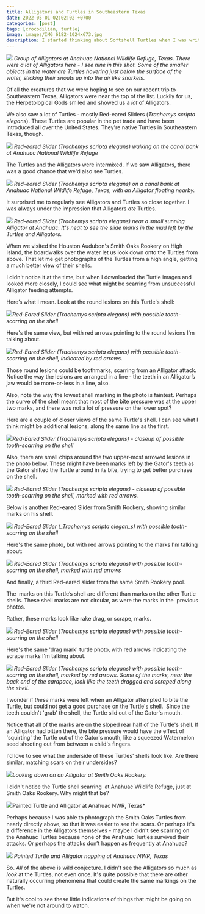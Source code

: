 ```yaml
---
title: Alligators and Turtles in Southeastern Texas
date: 2022-05-01 02:02:02 +0700
categories: [post]
tags: [crocodilian, turtle]
image: images/IMG_6182-1024x673.jpg
description: I started thinking about Softshell Turtles when I was writing about the Red-eared Slider Turtles with possible Alligator tooth marks on them. If the marks on the shells of Sliders really were toothmarks, then how on Earth do Softshell Turtles coexist…
---
```


![](images/IMG_6182-1024x673.jpg)
*Group of Alligators at Anahuac National Wildlife Refuge, Texas. There were a lot of Alligators here - I see nine in this shot. Some of the smaller objects in the water are Turtles hovering just below the surface of the water, sticking their snouts up into the air like snorkels.*

Of all the creatures that we were hoping to see on our recent trip to Southeastern Texas, Alligators were near the top of the list. Luckily for us, the Herpetological Gods smiled and showed us a _lot_ of Alligators.

We also saw a lot of Turtles - mostly Red-eared Sliders (_Trachemys scripta elegans_). These Turtles are popular in the pet trade and have been introduced all over the United States. They're native Turtles in Southeastern Texas, though.

![](images/IMG_4944-1024x682.jpg) *Red-eared Slider (_Trachemys scripta elegans_) walking on the canal bank at Anahuac National Wildlife Refuge*

The Turtles and the Alligators were intermixed. If we saw Alligators, there was a good chance that we'd also see Turtles.

![](images/IMG_4925-1024x764.jpg) *Red-eared Slider (_Trachemys scripta elegans_) on a canal bank at Anahuac National Wildlife Refuge, Texas, with an Alligator floating nearby.*

It surprised me to regularly see Alligators and Turtles so close together. I was always under the impression that Alligators _ate_ Turtles.

![](images/IMG_4936-1024x682.jpg) *Red-eared Slider (_Trachemys scripta elegans_) near a small sunning Alligator at Anahuac. It's neat to see the slide marks in the mud left by the Turtles and Alligators.*

When we visited the Houston Audubon's Smith Oaks Rookery on High Island, the boardwalks over the water let us look down onto the Turtles from above. That let me get photographs of the Turtles from a high angle, getting a much better view of their shells.

I didn't notice it at the time, but when I downloaded the Turtle images and looked more closely, I could see what might be scarring from unsuccessful Alligator feeding attempts.

Here’s what I mean. Look at the round lesions on this Turtle's shell:

![](images/IMG_54621-1024x682.jpg)*Red-Eared Slider _(Trachemys scripta elegans_) with possible tooth-scarring on the shell*

Here's the same view, but with red arrows pointing to the round lesions I'm talking about.

![](images/IMG_54621-arrow-1024x682.jpg)*Red-Eared Slider (_Trachemys scripta elegans_) with possible tooth-scarring on the shell, indicated by red arrows.*

Those round lesions could be toothmarks, scarring from an Alligator attack. Notice the way the lesions are arranged in a line - the teeth in an Alligator’s jaw would be more-or-less in a line, also.

Also, note the way the lowest shell marking in the photo is faintest. Perhaps the curve of the shell meant that most of the bite pressure was at the upper two marks, and there was not a lot of pressure on the lower spot?

Here are a couple of closer views of the same Turtle's shell. I can see what I think might be additional lesions, along the same line as the first.

![](images/IMG_5462-806x1024.jpg)*Red-Eared Slider (_Trachemys scripta elegans_) - closeup of possible tooth-scarring on the shell*

Also, there are small chips around the two upper-most arrowed lesions in the photo below. These might have been marks left by the Gator's teeth as the Gator shifted the Turtle around in its bite, trying to get better purchase on the shell.

![](images/IMG_5462-arrow-806x1024.jpg) *Red-Eared Slider (_Trachemys scripta elegans_) - closeup of possible tooth-scarring on the shell, marked with red arrows.*

Below is another Red-eared Slider from Smith Rookery, showing similar marks on his shell.

![](images/IMG_5467-1024x682.jpg)
*Red-Eared Slider (_Trachemys scripta elegan_s) with possible tooth-scarring on the shell*

Here's the same photo, but with red arrows pointing to the marks I'm talking about:

![](images/IMG_5467-arrow-1013x1024.jpg)
*Red-Eared Slider (_Trachemys scripta elegans_) with possible tooth-scarring on the shell, marked with red arrows*

And finally, a third Red-eared slider from the same Smith Rookery pool.

The  marks on this Turtle’s shell are different than marks on the other Turtle shells. These shell marks are not circular, as were the marks in the  previous photos.

Rather, these marks look like rake drag, or scrape, marks.

![](images/IMG_5458-1024x682.jpg) *Red-Eared Slider (_Trachemys scripta elegans_) with possible tooth-scarring on the shell*

Here's the same 'drag mark' turtle photo, with red arrows indicating the scrape marks I'm talking about.

![](images/IMG_5458-arrow-1024x719.jpg) *Red-Eared Slider (_Trachemys scripta elegans_) with possible tooth-scarring on the shell, marked by red arrows. Some of the marks, near the back end of the carapace, look like the teeth dragged and scraped along the shell.*

I wonder if _these_ marks were left when an Alligator attempted to bite the Turtle, but could not get a good purchase on the Turtle's shell.  Since the teeth couldn't 'grab' the shell, the Turtle slid out of the Gator's mouth.

Notice that all of the marks are on the sloped rear half of the Turtle's shell. If an Alligator had bitten there, the bite pressure would have the effect of 'squirting' the Turtle out of the Gator's mouth, like a squeezed Watermelon seed shooting out from between a child's fingers.

I'd love to see what the underside of these Turtles' shells look like. Are there similar, matching scars on their undersides?

![](images/IMG_5468-707x1024.jpg)*Looking down on an Alligator at Smith Oaks Rookery.*

I didn't notice the Turtle shell scarring  at Anahuac Wildlife Refuge, just at Smith Oaks Rookery. Why might that be?

![](images/CE09B268-AEBC-4D21-B4FA-47319E6A4BD0-1024x715.jpeg)Painted Turtle and Alligator at Anahuac NWR, Texas*

Perhaps because I was able to photograph the Smith Oaks Turtles from nearly directly above, so that it was easier to see the scars. Or perhaps it's a difference in the Alligators themselves - maybe I didn't see scarring on the Anahuac Turtles because none of the Anahuac Turtles survived their attacks. Or perhaps the attacks don’t happen as frequently at Anahuac?

![](images/E01558A0-902B-4B9E-9A8F-9ECB63227534-1024x696.jpeg) *Painted Turtle and Alligator napping at Anahuac NWR, Texas*

So. _All_ of the above is wild conjecture. I didn't see the Alligators so much as _look_ at the Turtles, not even once. It's quite possible that there are other naturally occurring phenomena that could create the same markings on the Turtles.

But it's cool to see these little indications of things that might be going on when we're not around to watch.
